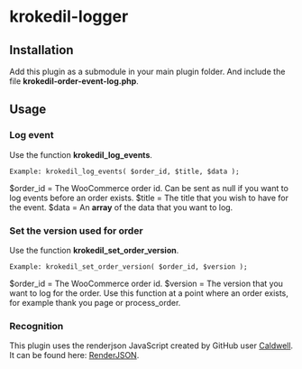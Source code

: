 # krokedil-logger
## Installation
Add this plugin as a submodule in your main plugin folder. And include the file **krokedil-order-event-log.php**.

## Usage
### Log event
Use the function **krokedil_log_events**. 
```
Example: krokedil_log_events( $order_id, $title, $data );
```
$order_id = The WooCommerce order id. Can be sent as null if you want to log events before an order exists.
$title = The title that you wish to have for the event.
$data = An **array** of the data that you want to log.

### Set the version used for order

Use the function **krokedil_set_order_version**. 
```
Example: krokedil_set_order_version( $order_id, $version );
```
$order_id = The WooCommerce order id.
$version = The version that you want to log for the order.
Use this function at a point where an order exists, for example thank you page or process_order.

### Recognition
This plugin uses the renderjson JavaScript created by GitHub user [Caldwell](https://github.com/caldwell/). It can be found here: [RenderJSON](https://github.com/caldwell/renderjson).